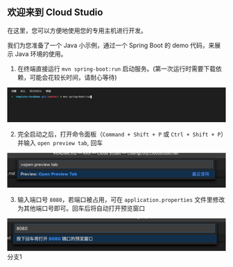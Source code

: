 ## 欢迎来到 Cloud Studio

在这里，您可以方便地使用您的专用主机进行开发。

我们为您准备了一个 Java 小示例，通过一个 Spring Boot 的 demo 代码，来展示 Java 环境的使用。

1. 在终端直接运行 `mvn spring-boot:run` 启动服务。(第一次运行时需要下载依赖，可能会花较长时间，请耐心等待)

![](./static/img1.png)

2. 完全启动之后，打开命令面板（`Command + Shift + P` 或 `Ctrl + Shift + P`）并输入 `open preview tab`, 回车

![](./static/img2.png)

3. 输入端口号 `8080`，若端口被占用，可在 `application.properties` 文件里修改为其他端口号即可。回车后将自动打开预览窗口

![](./static/img3.png)
分支1

